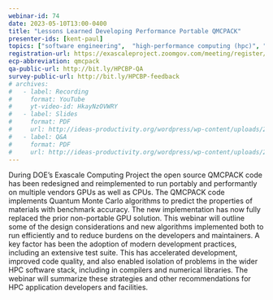 ```yaml
---
webinar-id: 74
date: 2023-05-10T13:00-0400
title: "Lessons Learned Developing Performance Portable QMCPACK"
presenter-ids: [kent-paul]
topics: ["software engineering",  "high-performance computing (hpc)", "performance at leadership computing facilities", “online learning”]
registration-url: https://exascaleproject.zoomgov.com/meeting/register/vJIsfu2tpj4tH5IPhwHyts07waBFxGIAvYo
ecp-abbreviation: qmcpack
qa-public-url: http://bit.ly/HPCBP-QA
survey-public-url: http://bit.ly/HPCBP-feedback
# archives:
#   - label: Recording
#     format: YouTube
#     yt-video-id: HkayNzOVWRY
#   - label: Slides
#     format: PDF
#     url: http://ideas-productivity.org/wordpress/wp-content/uploads/2023/01/hpcbp-071-openscapes.pdf
#   - label: Q&A
#     format: PDF
#     url: http://ideas-productivity.org/wordpress/wp-content/uploads/2023/01/hpcbp-071-openscapes-qa.pdf
---
```

During DOE’s Exascale Computing Project the open source QMCPACK code has been redesigned and reimplemented to run portably and performantly on multiple vendors GPUs as well as CPUs. The QMCPACK code implements Quantum Monte Carlo algorithms to predict the properties of materials with benchmark accuracy. The new implementation has now fully replaced the prior non-portable GPU solution. This webinar will outline some of the design considerations and new algorithms implemented both to run efficiently and to reduce burdens on the developers and maintainers. A key factor has been the adoption of modern development practices, including an extensive test suite. This has accelerated development, improved code quality, and also enabled isolation of problems in the wider HPC software stack, including in compilers and numerical libraries. The webinar will summarize these strategies and other recommendations for HPC application developers and facilities.
